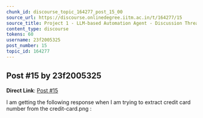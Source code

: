 ```yaml
---
chunk_id: discourse_topic_164277_post_15_00
source_url: https://discourse.onlinedegree.iitm.ac.in/t/164277/15
source_title: Project 1 - LLM-based Automation Agent - Discussion Thread [TDS Jan 2025]
content_type: discourse
tokens: 60
username: 23f2005325
post_number: 15
topic_id: 164277
---
```


## Post #15 by 23f2005325

**Direct Link**: [Post #15](https://discourse.onlinedegree.iitm.ac.in/t/164277/15)

I am getting the following response when I am trying to extract credit card number from the credit-card.png :
